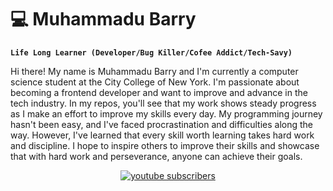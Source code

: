# 💻 Muhammadu Barry

**`Life Long Learner (Developer/Bug Killer/Cofee Addict/Tech-Savy)`**

Hi there! My name is Muhammadu Barry and I'm currently a computer science student at the City College of New York. I'm passionate about becoming a frontend developer and want to improve and advance in the tech industry. In my repos, you'll see that my work shows steady progress as I make an effort to improve my skills every day. My programming journey hasn't been easy, and I've faced procrastination and difficulties along the way. However, I've learned that every skill worth learning takes hard work and discipline. I hope to inspire others to improve their skills and showcase that with hard work and perseverance, anyone can achieve their goals.

<p align="center">
  <a href="https://www.youtube.com/channel/UCsYD2Qr2KdTLqXsq0R-AXHg" target="_blank">
    <img alt="youtube subscribers" title="Subscribe to my YouTube channel" src="https://freshidea.com/jonah/app/youtube-stats-badges/subscribers-badge.php"/>
  </a>

</p>
